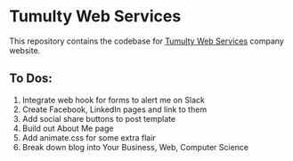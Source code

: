 # Tumulty Web Services

This repository contains the codebase for [Tumulty Web Services](https://tumultywebservices.dev) company website.

## To Dos:

1. Integrate web hook for forms to alert me on Slack
2. Create Facebook, LinkedIn pages and link to them
3. Add social share buttons to post template 
4. Build out About Me page
5. Add animate.css for some extra flair
6. Break down blog into  Your Business, Web, Computer Science